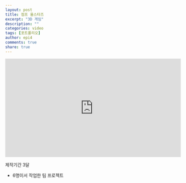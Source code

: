 ```yaml
---
layout: post
title: 점프 올스타즈
excerpt: "3D 게임"
description: ""
categories: video
tags: [포트폴리오]
author: epi4
comments: true
share: true
---
```


<iframe width="560" height="315" src="https://www.youtube.com/embed/dBJnLg2pYzc" frameborder="0" allowfullscreen></iframe>

제작기간 3달

- 6명이서 작업한 팀 프로젝트